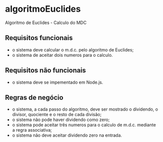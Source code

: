 # algoritmoEuclides
Algoritmo de Euclides - Calculo do MDC

## Requisitos funcionais
  - o sistema deve calcular o m.d.c. pelo algoritmo de Euclides;
  - o sistema de aceitar dois numeros para o calculo.
## Requisitos não funcionais 
  - o sistema deve se impementado em Node.js.
## Regras de negócio
  - o sistema, a cada passo do algoritmo, deve ser mostrado o dividendo, o divisor, quociente e o resto de cada divisão;
  - o sistema não pode haver dividendo como zero;
  - o sistema pode aceitar três numeros para o calculo de m.d.c. mediante a regra associativa;
  - o sistema não deve aceitar dividendo zero na entrada.
